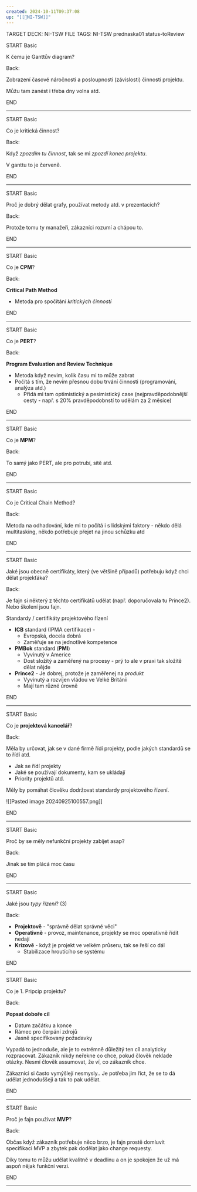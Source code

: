 ```yaml
---
created: 2024-10-11T09:37:08
up: "[[📖NI-TSW]]"
---
```


TARGET DECK: NI-TSW
FILE TAGS: NI-TSW prednaska01 status-toReview


START
Basic

K čemu je Ganttův diagram?

Back:

Zobrazení časové náročnosti a posloupnosti (závislosti) činností projektu.

Můžu tam zanést i třeba dny volna atd.
<!--ID: 1728921214632-->
END

---


START
Basic

Co je kritická činnost?

Back:

Když _zpozdím tu činnost_, tak se mi _zpozdí konec projektu_.

V ganttu to je červeně.
<!--ID: 1728921214635-->
END

---


START
Basic

Proč je dobrý dělat grafy, používat metody atd. v prezentacích?

Back:

Protože tomu ty manažeři, zákazníci rozumí a chápou to.
<!--ID: 1728921214638-->
END

---


START
Basic

Co je **CPM**?

Back:

**Critical Path Method**
- Metoda pro spočítání _kritických činností_
<!--ID: 1728921214641-->
END

---


START
Basic

Co je **PERT**?

Back:

**Program Evaluation and Review Technique**
- Metoda když nevim, kolik času mi to může zabrat
- Počítá s tím, že nevím přesnou dobu trvání činnosti (programování, analýza atd.)
	- Přidá mi tam optimistický a pesimistický case (nejpravděpodobnější cesty - např. s 20% pravděpodobnstí to udělám za 2 měsíce)
<!--ID: 1728921214644-->
END

---


START
Basic

Co je **MPM**?

Back:

To samý jako PERT, ale pro potrubí, sítě atd.
<!--ID: 1728921214646-->
END

---


START
Basic

Co je Critical Chain Method?

Back:

Metoda na odhadování, kde mi to počítá i s lidskými faktory - někdo dělá multitasking, někdo potřebuje přejet na jinou schůzku atd
<!--ID: 1728921214649-->
END

---


START
Basic

Jaké jsou obecně certifikáty, který (ve většině případů) potřebuju když chci dělat projekťáka?

Back:

Je fajn si některý z těchto certifikátů udělat (např. doporučovala tu Prince2). Nebo školení jsou fajn.

Standardy / certifikáty projektového řízení
- **ICB** standard (IPMA certifikace) - 
	- Evropská, docela dobrá
	- Zaměřuje se na jednotlivé kompetence
- **PMBok** standard (**PMI**)
	- Vyvinutý v Americe
	- Dost složitý a zaměřený na procesy - prý to ale v praxi tak složitě dělat nějde
- **Prince2** - Je dobrej, protože je zaměřenej na _produkt_
	- Vyvinutý a rozvíjen vládou ve Velké Británii
	- Mají tam různé úrovně
<!--ID: 1728921214652-->
END

---



START
Basic

Co je **projektová kancelář**?

Back:

Měla by určovat, jak se v dané firmě řídí projekty, podle jakých standardů se to řídí atd.
- Jak se řídí projekty
- Jaké se používají dokumenty, kam se ukládají
- Priority projektů atd.

Měly by pomáhat člověku dodržovat standardy projektového řízení.

![[Pasted image 20240925100557.png]]
<!--ID: 1728921214655-->
END

---


START
Basic

Proč by se měly nefunkční projekty zabíjet asap? 

Back:

Jinak se tím plácá moc času
<!--ID: 1728921214657-->
END

---


START
Basic

Jaké jsou _typy řízení_? (3)

Back:

- **Projektově** - "správně dělat správné věci"
- **Operativně** - provoz, maintenance, projekty se moc operativně řídit nedají
- **Krizově** - když je projekt ve velkém průseru, tak se řeší co dál
	- Stabilizace hroutícího se systému
<!--ID: 1728921214660-->
END

---


START
Basic

Co je 1. Pripcip projektu?

Back:

**Popsat doboře cíl**
- Datum začátku a konce
- Rámec pro čerpání zdrojů
- Jasně specifikovaný požadavky

Vypadá to jednoduše, ale je to extrémně důležitý ten cíl analyticky rozpracovat. Zákazník nikdy neřekne co chce, pokud člověk neklade otázky. Nesmí člověk assumovat, že ví, co zákazník chce.

Zákazníci si často vymýšlejí nesmysly.. Je potřeba jim říct, že se to dá udělat jednoduššeji a tak to pak udělat. 
<!--ID: 1728921214663-->
END

---


START
Basic

Proč je fajn používat **MVP**?

Back:

Občas když zákazník potřebuje něco brzo, je fajn prostě domluvit specifikaci MVP a zbytek pak dodělat jako change requesty.

Díky tomu to můžu udělat kvalitně v deadlinu a on je spokojen že už má aspoň nějak funkční verzi.
<!--ID: 1728921214666-->
END

---


